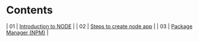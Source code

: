 # Contents

| 01 | [Introduction to NODE](https://github.com/ShyamGit01/CodeBooks/blob/main/Node/BasicNode.md#introduction-to-node-)  |
| 02 | [Steps to create node app](https://github.com/ShyamGit01/CodeBooks/blob/main/Node/StepsToCreateNodeApp.md)         |
| 03 | [Package Manager (NPM)](https://github.com/ShyamGit01/CodeBooks/blob/main/Node/PackageManager(NPM).md)             |

